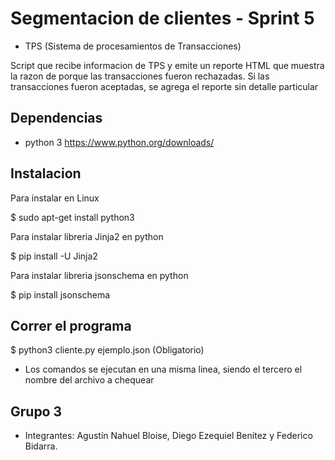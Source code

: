# Segmentacion de clientes - Sprint 5

* TPS (Sistema de procesamientos de Transacciones)

Script que recibe informacion de TPS y emite un reporte HTML que muestra la razon de porque las transacciones fueron rechazadas. Si las transacciones fueron aceptadas, se agrega el reporte sin detalle particular

## Dependencias

* python 3  https://www.python.org/downloads/

## Instalacion

Para instalar en Linux

$ sudo apt-get install python3

Para instalar libreria Jinja2 en python

$ pip install -U Jinja2

Para instalar libreria jsonschema en python

$ pip install jsonschema

## Correr el programa

$ python3 cliente.py ejemplo.json (Obligatorio)


* Los comandos se ejecutan en una misma linea, siendo el tercero el nombre del archivo a chequear


## Grupo 3

* Integrantes: Agustín Nahuel Bloise, Diego Ezequiel Benítez y Federico Bidarra.
